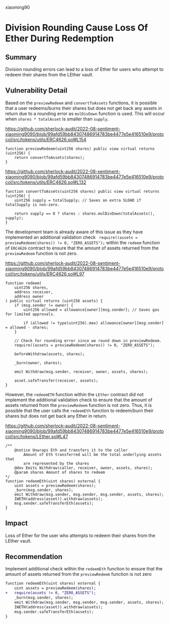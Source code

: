 xiaoming90
# Division Rounding Cause Loss Of Ether During Redemption

## Summary

Division rounding errors can lead to a loss of Ether for users who attempt to redeem their shares from the LEther vault.

## Vulnerability Detail

Based on the `previewRedeem` and `convertToAssets` functions, it is possible that a user redeems/burns their shares but does not get back any assets in return due to a rounding error as `mulDivDown` function is used. This will occur when `shares * totalAsset` is smaller than `supply`.

https://github.com/sherlock-audit/2022-08-sentiment-xiaoming9090/blob/99afd59bb84307486914783be4477e5e416510e9/protocol/src/tokens/utils/ERC4626.sol#L154

```solidity
function previewRedeem(uint256 shares) public view virtual returns (uint256) {
    return convertToAssets(shares);
}
```

https://github.com/sherlock-audit/2022-08-sentiment-xiaoming9090/blob/99afd59bb84307486914783be4477e5e416510e9/protocol/src/tokens/utils/ERC4626.sol#L132

```solidity
function convertToAssets(uint256 shares) public view virtual returns (uint256) {
    uint256 supply = totalSupply; // Saves an extra SLOAD if totalSupply is non-zero.

    return supply == 0 ? shares : shares.mulDivDown(totalAssets(), supply);
}
```

The development team is already aware of this issue as they have implemented an additional validation check ` require((assets = previewRedeem(shares)) != 0, "ZERO_ASSETS");` within the `redeem` function of `ERC4626` contract to ensure that the amount of assets returned from the `previewRedeem` function is not zero.

https://github.com/sherlock-audit/2022-08-sentiment-xiaoming9090/blob/99afd59bb84307486914783be4477e5e416510e9/protocol/src/tokens/utils/ERC4626.sol#L97

```solidity
function redeem(
    uint256 shares,
    address receiver,
    address owner
) public virtual returns (uint256 assets) {
    if (msg.sender != owner) {
        uint256 allowed = allowance[owner][msg.sender]; // Saves gas for limited approvals.

        if (allowed != type(uint256).max) allowance[owner][msg.sender] = allowed - shares;
    }

    // Check for rounding error since we round down in previewRedeem.
    require((assets = previewRedeem(shares)) != 0, "ZERO_ASSETS");

    beforeWithdraw(assets, shares);

    _burn(owner, shares);

    emit Withdraw(msg.sender, receiver, owner, assets, shares);

    asset.safeTransfer(receiver, assets);
}
```

However, the `redeemETH` function within the `LEther` contract did not implement the additional validation check to ensure that the amount of assets returned from the `previewRedeem` function is not zero. Thus, it is possible that the user calls the `redeemEth` function to redeem/burn their shares but does not get back any Ether in return.

https://github.com/sherlock-audit/2022-08-sentiment-xiaoming9090/blob/99afd59bb84307486914783be4477e5e416510e9/protocol/src/tokens/LEther.sol#L47

```solidity
/**
    @notice Unwraps Eth and transfers it to the caller
        Amount of Eth transferred will be the total underlying assets that
        are represented by the shares
    @dev Emits Withdraw(caller, receiver, owner, assets, shares);
    @param shares Amount of shares to redeem
*/
function redeemEth(uint shares) external {
    uint assets = previewRedeem(shares);
    _burn(msg.sender, shares);
    emit Withdraw(msg.sender, msg.sender, msg.sender, assets, shares);
    IWETH(address(asset)).withdraw(assets);
    msg.sender.safeTransferEth(assets);
}
```

## Impact

Loss of Ether for the user who attempts to redeem their shares from the LEther vault.

## Recommendation

Implement additional check within the `redeemEth` function to ensure that the amount of assets returned from the `previewRedeem` function is not zero

```diff
function redeemEth(uint shares) external {
    uint assets = previewRedeem(shares);
+   require(assets != 0, "ZERO_ASSETS");
    _burn(msg.sender, shares);
    emit Withdraw(msg.sender, msg.sender, msg.sender, assets, shares);
    IWETH(address(asset)).withdraw(assets);
    msg.sender.safeTransferEth(assets);
}
```